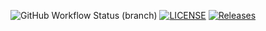![GitHub Workflow Status (branch)](https://img.shields.io/github/actions/workflow/status/CallumG04/seMethods_GroupH/main.yml?branch=master)
[![LICENSE](https://img.shields.io/github/license/CallumG04/sem.svg?style=flat-square)](https://github.com/CallumG04/seMethods_GroupH/master/LICENSE)
[![Releases](https://img.shields.io/github/release/CallumG04/seMethods_GroupH/all.svg?style=flat-square)](https://github.com/CallumG04/seMethods_GroupH/releases)
